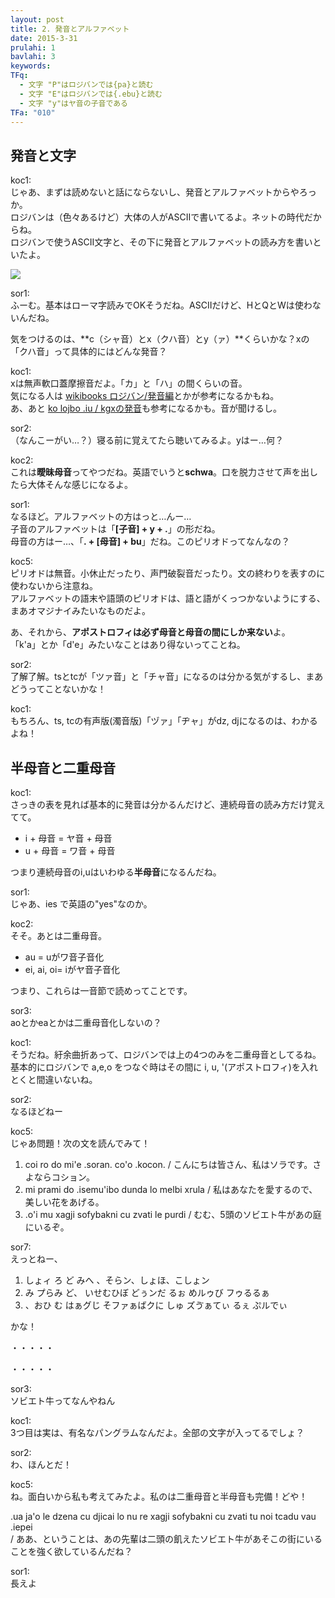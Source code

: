 ```yaml
---
layout: post
title: 2. 発音とアルファベット
date: 2015-3-31
prulahi: 1
bavlahi: 3
keywords:
TFq:
  - 文字 "P"はロジバンでは{pa}と読む
  - 文字 "E"はロジバンでは{.ebu}と読む
  - 文字 "y"はヤ音の子音である
TFa: "010"
---
```


## 発音と文字

koc1:  
じゃあ、まずは読めないと話にならないし、発音とアルファベットからやろっか。  
ロジバンは（色々あるけど）大体の人がASCIIで書いてるよ。ネットの時代だからね。  
ロジバンで使うASCII文字と、その下に発音とアルファベットの読み方を書いといたよ。

<img src="{{site.baseurl}}/assets/pixra/sance_liste.png">

sor1:  
ふーむ。基本はローマ字読みでOKそうだね。ASCIIだけど、HとQとWは使わないんだね。

気をつけるのは、**c（シャ音）とx（クハ音）とy（ァ）**くらいかな？xの「クハ音」って具体的にはどんな発音？

koc1:  
xは無声軟口蓋摩擦音だよ。「カ」と「ハ」の間くらいの音。  
気になる人は [wikibooks ロジバン/発音編](https://ja.wikibooks.org/wiki/%E3%83%AD%E3%82%B8%E3%83%90%E3%83%B3/%E7%99%BA%E9%9F%B3%E3%81%99%E3%82%8B)とかが参考になるかもね。  
あ、あと [ko lojbo .iu / kgxの発音](http://guskant.github.io/kolojbo.iu/html/ch08s04.html)も参考になるかも。音が聞けるし。

sor2:  
（なんこーがい…？）寝る前に覚えてたら聴いてみるよ。yはー…何？

koc2:  
これは**曖昧母音**ってやつだね。英語でいうと**schwa**。口を脱力させて声を出したら大体そんな感じになるよ。

sor1:  
なるほど。アルファベットの方はっと…んー…  
子音のアルファベットは「**[子音] + y + .**」の形だね。  
母音の方はー…、「**. + [母音] + bu**」だね。このピリオドってなんなの？

koc5:  
ピリオドは無音。小休止だったり、声門破裂音だったり。文の終わりを表すのに使わないから注意ね。  
アルファベットの語末や語頭のピリオドは、語と語がくっつかないようにする、まあオマジナイみたいなものだよ。

あ、それから、**アポストロフィは必ず母音と母音の間にしか来ない**よ。  
「k'a」とか「d'e」みたいなことはあり得ないってことね。

sor2:  
了解了解。tsとtcが「ツァ音」と「チャ音」になるのは分かる気がするし、まあどうってことないかな！  

koc1:  
もちろん、ts, tcの有声版(濁音版)「ヅァ」「ヂャ」がdz, djになるのは、わかるよね！

## 半母音と二重母音

koc1:  
さっきの表を見れば基本的に発音は分かるんだけど、連続母音の読み方だけ覚えてて。

- i + 母音 = ヤ音 + 母音
- u + 母音 = ワ音 + 母音

つまり連続母音のi,uはいわゆる**半母音**になるんだね。

sor1:  
じゃあ、ies で英語の"yes"なのか。

koc2:  
そそ。あとは二重母音。

- au = uがワ音子音化
- ei, ai, oi= iがヤ音子音化

つまり、これらは一音節で読めってことです。

sor3:  
aoとかeaとかは二重母音化しないの？

koc1:  
そうだね。紆余曲折あって、ロジバンでは上の4つのみを二重母音としてるね。  
基本的にロジバンで a,e,o をつなぐ時はその間に i, u, '(アポストロフィ)を入れとくと間違いないね。

sor2:  
なるほどねー

koc5:  
じゃあ問題！次の文を読んでみて！


<div class="box problem"><ol>
<li> coi ro do mi'e .soran. co'o .kocon.
/ こんにちは皆さん、私はソラです。さよならコション。</li>
<li> mi prami do .isemu'ibo dunda lo melbi xrula
/ 私はあなたを愛するので、美しい花をあげる。</li>
<li> .o'i mu xagji sofybakni cu zvati le purdi
/ むむ、5頭のソビエト牛があの庭にいるぞ。</li>
</ol></div>

sor7:  
えっとねー、

1. しょィ ろ ど みへ 、そらン、しょほ、こしょン
2. み プらみ ど、 いせむひぼ どぅンだ るぉ めルゥび フゥるるぁ
3. 、おひ む はぁグじ そファぁばクに しゅ ズゔぁてぃ るぇ ぷルでぃ

かな！

・・・・・

・・・・・

sor3:  
ソビエト牛ってなんやねん

koc1:  
3つ目は実は、有名なパングラムなんだよ。全部の文字が入ってるでしょ？

sor2:  
わ、ほんとだ！

koc5:  
ね。面白いから私も考えてみたよ。私のは二重母音と半母音も完備！どや！

.ua ja'o le dzena cu djicai lo nu re xagji sofybakni cu zvati tu noi tcadu vau .iepei  
/ ああ、ということは、あの先輩は二頭の飢えたソビエト牛があそこの街にいることを強く欲しているんだね？


sor1:  
長えよ
